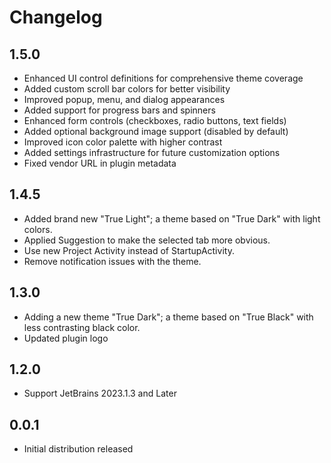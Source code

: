 # Changelog

## 1.5.0
- Enhanced UI control definitions for comprehensive theme coverage
- Added custom scroll bar colors for better visibility  
- Improved popup, menu, and dialog appearances
- Added support for progress bars and spinners
- Enhanced form controls (checkboxes, radio buttons, text fields)
- Added optional background image support (disabled by default)
- Improved icon color palette with higher contrast
- Added settings infrastructure for future customization options
- Fixed vendor URL in plugin metadata

## 1.4.5
- Added brand new "True Light"; a theme based on "True Dark" with light colors.
- Applied Suggestion to make the selected tab more obvious.
- Use new Project Activity instead of StartupActivity.
- Remove notification issues with the theme.

## 1.3.0
- Adding a new theme "True Dark"; a theme based on "True Black" with less contrasting black color.
- Updated plugin logo

## 1.2.0
- Support JetBrains 2023.1.3 and Later

## 0.0.1
- Initial distribution released
